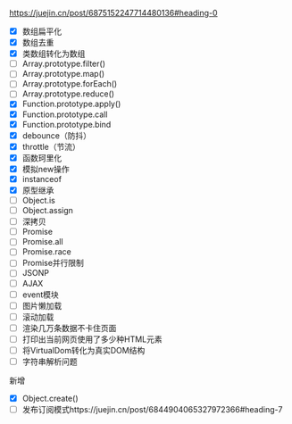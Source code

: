 https://juejin.cn/post/6875152247714480136#heading-0

- [x] 数组扁平化
- [x] 数组去重
- [x] 类数组转化为数组
- [ ] Array.prototype.filter()
- [ ] Array.prototype.map()
- [ ] Array.prototype.forEach()
- [ ] Array.prototype.reduce()
- [x] Function.prototype.apply()
- [x] Function.prototype.call
- [x] Function.prototype.bind
- [x] debounce（防抖）
- [x] throttle（节流）
- [x] 函数珂里化
- [x] 模拟new操作
- [x] instanceof
- [x] 原型继承
- [ ] Object.is
- [ ] Object.assign
- [ ] 深拷贝
- [ ] Promise
- [ ] Promise.all
- [ ] Promise.race
- [ ] Promise并行限制
- [ ] JSONP
- [ ] AJAX
- [ ] event模块
- [ ] 图片懒加载
- [ ] 滚动加载
- [ ] 渲染几万条数据不卡住页面
- [ ] 打印出当前网页使用了多少种HTML元素
- [ ] 将VirtualDom转化为真实DOM结构
- [ ] 字符串解析问题

新增

- [x] Object.create()
- [ ] 发布订阅模式https://juejin.cn/post/6844904065327972366#heading-7